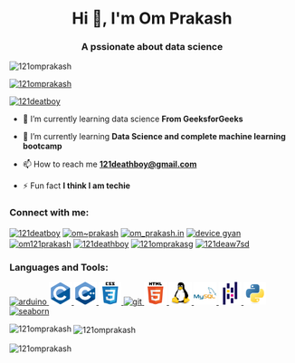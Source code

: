 <h1 align="center">Hi 👋, I'm Om Prakash</h1>
<h3 align="center">A pssionate about data science</h3>

<p align="left"> <img src="https://komarev.com/ghpvc/?username=121omprakash&label=Profile%20views&color=0e75b6&style=flat" alt="121omprakash" /> </p>

<p align="left"> <a href="https://github.com/ryo-ma/github-profile-trophy"><img src="https://github-profile-trophy.vercel.app/?username=121omprakash" alt="121omprakash" /></a> </p>

<p align="left"> <a href="https://twitter.com/121deatboy" target="blank"><img src="https://img.shields.io/twitter/follow/121deatboy?logo=twitter&style=for-the-badge" alt="121deatboy" /></a> </p>

- 🔭 I’m currently learning data science **From GeeksforGeeks**

- 🌱 I’m currently learning **Data Science and complete machine learning bootcamp**

- 📫 How to reach me **121deathboy@gmail.com**

- ⚡ Fun fact **I think I am techie**

<h3 align="left">Connect with me:</h3>
<p align="left">
<a href="https://twitter.com/121deathboy" target="blank"><img align="center" src="https://raw.githubusercontent.com/rahuldkjain/github-profile-readme-generator/master/src/images/icons/Social/twitter.svg" alt="121deatboy" height="30" width="40" /></a>
<a href="https://linkedin.com/in/om~prakash" target="blank"><img align="center" src="https://raw.githubusercontent.com/rahuldkjain/github-profile-readme-generator/master/src/images/icons/Social/linked-in-alt.svg" alt="om~prakash" height="30" width="40" /></a>
<a href="https://instagram.com/om_prakash.in" target="blank"><img align="center" src="https://raw.githubusercontent.com/rahuldkjain/github-profile-readme-generator/master/src/images/icons/Social/instagram.svg" alt="om_prakash.in" height="30" width="40" /></a>
<a href="https://www.youtube.com/c/device gyan" target="blank"><img align="center" src="https://raw.githubusercontent.com/rahuldkjain/github-profile-readme-generator/master/src/images/icons/Social/youtube.svg" alt="device gyan" height="30" width="40" /></a>
<a href="https://www.codechef.com/users/om121prakash" target="blank"><img align="center" src="https://cdn.jsdelivr.net/npm/simple-icons@3.1.0/icons/codechef.svg" alt="om121prakash" height="30" width="40" /></a>
<a href="https://www.hackerrank.com/121deathboy" target="blank"><img align="center" src="https://raw.githubusercontent.com/rahuldkjain/github-profile-readme-generator/master/src/images/icons/Social/hackerrank.svg" alt="121deathboy" height="30" width="40" /></a>
<a href="https://www.leetcode.com/121omprakash" target="blank"><img align="center" src="https://raw.githubusercontent.com/rahuldkjain/github-profile-readme-generator/master/src/images/icons/Social/leet-code.svg" alt="121omprakasg" height="30" width="40" /></a>
<a href="https://auth.geeksforgeeks.org/user/121deaw7sd" target="blank"><img align="center" src="https://raw.githubusercontent.com/rahuldkjain/github-profile-readme-generator/master/src/images/icons/Social/geeks-for-geeks.svg" alt="121deaw7sd" height="30" width="40" /></a>
</p>

<h3 align="left">Languages and Tools:</h3>
<p align="left"> <a href="https://www.arduino.cc/" target="_blank" rel="noreferrer"> <img src="https://cdn.worldvectorlogo.com/logos/arduino-1.svg" alt="arduino" width="40" height="40"/> </a> <a href="https://www.cprogramming.com/" target="_blank" rel="noreferrer"> <img src="https://raw.githubusercontent.com/devicons/devicon/master/icons/c/c-original.svg" alt="c" width="40" height="40"/> </a> <a href="https://www.w3schools.com/cpp/" target="_blank" rel="noreferrer"> <img src="https://raw.githubusercontent.com/devicons/devicon/master/icons/cplusplus/cplusplus-original.svg" alt="cplusplus" width="40" height="40"/> </a> <a href="https://www.w3schools.com/css/" target="_blank" rel="noreferrer"> <img src="https://raw.githubusercontent.com/devicons/devicon/master/icons/css3/css3-original-wordmark.svg" alt="css3" width="40" height="40"/> </a> <a href="https://git-scm.com/" target="_blank" rel="noreferrer"> <img src="https://www.vectorlogo.zone/logos/git-scm/git-scm-icon.svg" alt="git" width="40" height="40"/> </a> <a href="https://www.w3.org/html/" target="_blank" rel="noreferrer"> <img src="https://raw.githubusercontent.com/devicons/devicon/master/icons/html5/html5-original-wordmark.svg" alt="html5" width="40" height="40"/> </a> <a href="https://www.linux.org/" target="_blank" rel="noreferrer"> <img src="https://raw.githubusercontent.com/devicons/devicon/master/icons/linux/linux-original.svg" alt="linux" width="40" height="40"/> </a> <a href="https://www.mysql.com/" target="_blank" rel="noreferrer"> <img src="https://raw.githubusercontent.com/devicons/devicon/master/icons/mysql/mysql-original-wordmark.svg" alt="mysql" width="40" height="40"/> </a> <a href="https://pandas.pydata.org/" target="_blank" rel="noreferrer"> <img src="https://raw.githubusercontent.com/devicons/devicon/2ae2a900d2f041da66e950e4d48052658d850630/icons/pandas/pandas-original.svg" alt="pandas" width="40" height="40"/> </a> <a href="https://www.python.org" target="_blank" rel="noreferrer"> <img src="https://raw.githubusercontent.com/devicons/devicon/master/icons/python/python-original.svg" alt="python" width="40" height="40"/> </a> <a href="https://seaborn.pydata.org/" target="_blank" rel="noreferrer"> <img src="https://seaborn.pydata.org/_images/logo-mark-lightbg.svg" alt="seaborn" width="40" height="40"/> </a> </p>

<p><img align="left" src="https://github-readme-stats.vercel.app/api/top-langs?username=121omprakash&show_icons=true&locale=en&layout=compact" alt="121omprakash" /></p>

<p>&nbsp;<img align="center" src="https://github-readme-stats.vercel.app/api?username=121omprakash&show_icons=true&locale=en" alt="121omprakash" /></p>

<p><img align="center" src="https://github-readme-streak-stats.herokuapp.com/?user=121omprakash&" alt="121omprakash" /></p>
